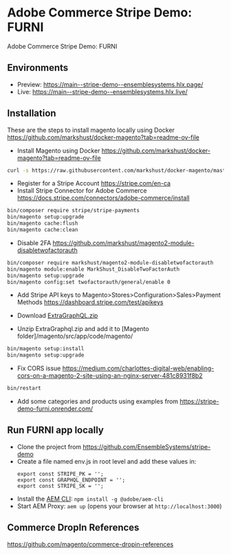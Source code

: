 # Adobe Commerce Stripe Demo: FURNI 
Adobe Commerce Stripe Demo: FURNI 

## Environments
- Preview: https://main--stripe-demo--ensemblesystems.hlx.page/
- Live: https://main--stripe-demo--ensemblesystems.hlx.live/

## Installation 

These are the steps to install magento locally using Docker https://github.com/markshust/docker-magento?tab=readme-ov-file
- Install Magento using Docker https://github.com/markshust/docker-magento?tab=readme-ov-file
```sh
curl -s https://raw.githubusercontent.com/markshust/docker-magento/master/lib/onelinesetup | bash -s -- magento.test 2.4.7-beta2 community
```
- Register for a Stripe Account https://stripe.com/en-ca
- Install Stripe Connector for Adobe Commerce https://docs.stripe.com/connectors/adobe-commerce/install
```sh
bin/composer require stripe/stripe-payments
bin/magento setup:upgrade
bin/magento cache:flush
bin/magento cache:clean
```
- Disable 2FA https://github.com/markshust/magento2-module-disabletwofactorauth
```sh
bin/composer require markshust/magento2-module-disabletwofactorauth
bin/magento module:enable MarkShust_DisableTwoFactorAuth
bin/magento setup:upgrade
bin/magento config:set twofactorauth/general/enable 0
```
- Add Stripe API keys to Magento>Stores>Configuration>Sales>Payment Methods https://dashboard.stripe.com/test/apikeys
- Download [ExtraGraphQL.zip](https://github.com/EnsembleSystems/stripe-demo/files/14609423/ExtraGraphQL.zip)

- Unzip ExtraGraphql.zip and add it to [Magento folder]/magento/src/app/code/magento/
```sh
bin/magento setup:install
bin/magento setup:upgrade
```
- Fix CORS issue https://medium.com/charlottes-digital-web/enabling-cors-on-a-magento-2-site-using-an-nginx-server-481c8931f8b2
```sh
bin/restart
```
- Add some categories and products using examples from https://stripe-demo-furni.onrender.com/

## Run FURNI app locally 
- Clone the project from https://github.com/EnsembleSystems/stripe-demo
- Create a file named env.js in root level and add these values in:
  ```
  export const STRIPE_PK = '';
  export const GRAPHQL_ENDPOINT = '';
  export const STRIPE_SK = '';
  ```
- Install the [AEM CLI](https://github.com/adobe/aem-cli): `npm install -g @adobe/aem-cli`
- Start AEM Proxy: `aem up` (opens your browser at `http://localhost:3000`)

## Commerce DropIn References
https://github.com/magento/commerce-dropin-references
